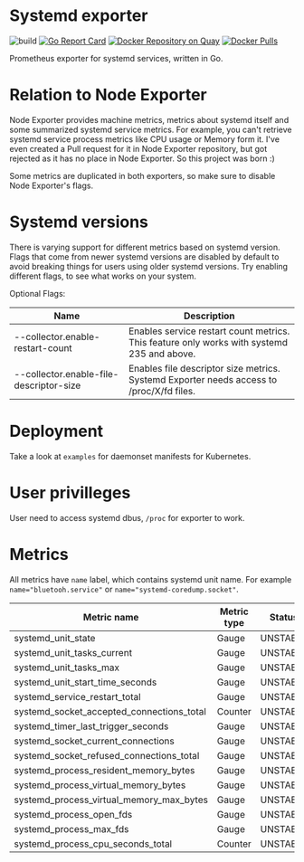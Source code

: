 # Systemd exporter

![build](https://travis-ci.com/povilasv/systemd_exporter.svg?branch=master)
[![Go Report Card](https://goreportcard.com/badge/github.com/povilasv/systemd_exporter)](https://goreportcard.com/report/github.com/povilasv/systemd_exporter)
[![Docker Repository on Quay](https://quay.io/repository/povilasv/systemd_exporter/status "Docker Repository on Quay")](https://quay.io/repository/povilasv/systemd_exporter)
[![Docker Pulls](https://img.shields.io/docker/pulls/povilasv/systemd_exporter.svg?maxAge=604800)](https://hub.docker.com/r/povilasv/systemd_exporter)

Prometheus exporter for systemd services, written in Go.

# Relation to Node Exporter

Node Exporter provides machine metrics, metrics about systemd itself and some summarized systemd service metrics. 
For example, you can't retrieve systemd service process metrics like CPU usage or Memory form it.
I've even created a Pull request for it in Node Exporter repository, but got rejected as it has no place in Node Exporter.
So this project was born :)


Some metrics are duplicated in both exporters, so make sure to disable Node Exporter's flags.

# Systemd versions

There is varying support for different metrics based on systemd version. 
Flags that come from newer systemd versions are disabled by default to avoid breaking things for users using older systemd versions. Try enabling different flags, to see what works on your system.

Optional Flags:

Name     | Description | 
---------|-------------|
--collector.enable-restart-count | Enables service restart count metrics. This feature only works with systemd 235 and above.
--collector.enable-file-descriptor-size | Enables file descriptor size metrics. Systemd Exporter needs access to /proc/X/fd files.

# Deployment

Take a look at `examples` for daemonset manifests for Kubernetes.

# User privilleges

User need to access systemd dbus, `/proc` for exporter to work.

# Metrics

All metrics have `name` label, which contains systemd unit name. For example `name="bluetooh.service"` or `name="systemd-coredump.socket"`.

Metric name| Metric type | Status |
---------- | ----------- | ----------- |
systemd_unit_state | Gauge |  UNSTABLE
systemd_unit_tasks_current | Gauge | UNSTABLE
systemd_unit_tasks_max | Gauge | UNSTABLE
systemd_unit_start_time_seconds | Gauge |  UNSTABLE
systemd_service_restart_total | Gauge |  UNSTABLE
systemd_socket_accepted_connections_total | Counter | UNSTABLE
systemd_timer_last_trigger_seconds | Gauge | UNSTABLE
systemd_socket_current_connections | Gauge | UNSTABLE
systemd_socket_refused_connections_total | Gauge | UNSTABLE
systemd_process_resident_memory_bytes| Gauge | UNSTABLE
systemd_process_virtual_memory_bytes | Gauge | UNSTABLE
systemd_process_virtual_memory_max_bytes | Gauge |  UNSTABLE
systemd_process_open_fds | Gauge | UNSTABLE
systemd_process_max_fds | Gauge | UNSTABLE
systemd_process_cpu_seconds_total | Counter | UNSTABLE

